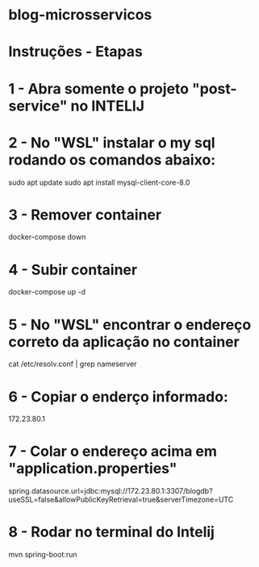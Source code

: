 # blog-microsservicos

# Instruções - Etapas

# 1 - Abra somente o projeto "post-service" no INTELIJ

# 2 - No "WSL" instalar o my sql rodando os comandos abaixo:
sudo apt update
sudo apt install mysql-client-core-8.0

# 3 - Remover container
docker-compose down

# 4 - Subir container
docker-compose up -d

# 5 - No "WSL" encontrar o endereço correto da aplicação no container
cat /etc/resolv.conf | grep nameserver

# 6 - Copiar o enderço informado:
172.23.80.1

# 7 - Colar o endereço acima em "application.properties"
spring.datasource.url=jdbc:mysql://172.23.80.1:3307/blogdb?useSSL=false&allowPublicKeyRetrieval=true&serverTimezone=UTC

# 8 - Rodar no terminal do Intelij
mvn spring-boot:run
